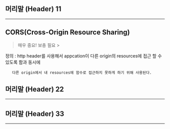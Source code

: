 ## 머리말 (Header) 11
***

## CORS(Cross-Origin Resource Sharing)

> 매우 중요! 보충 필요 >

정의 :   http header를 사용해서 appcation이 다른 origin의 resources에 접근 할 수 있도록 함과 동시에
       
       다른 origin에서 내 resources에 함수로 접근하지 못하게 하기 위해 사용된다.

## 머리말 (Header) 22
***


## 머리말 (Header) 33
***
